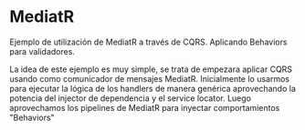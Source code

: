 # MediatR
Ejemplo de utilización de MediatR a través de CQRS.
Aplicando Behaviors para validadores.

La idea de este ejemplo es muy simple, se trata de empezara aplicar CQRS usando como comunicador de mensajes MediatR.
Inicialmente lo usarmos para ejecutar la lógica de los handlers de manera genérica aprovechando la potencia del injector de dependencia y el service locator.
Luego aprovechamos los pipelines de MediatR para inyectar comportamientos "Behaviors"
